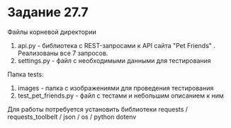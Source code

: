 # Задание 27.7

Файлы корневой директории

1. api.py - библиотека с REST-запросами к API сайта "Pet Friends" . Реализованы все 7 запросов.
2. settings.py - файл с необходимыми данными для тестирования 

Папка tests:
1. images - папка с изображениями для проведения тестирования
2. test_pet_friends.py - файл с тестами и небольшим описанием к ним

Для работы потребуется установить библиотеки requests / requests_toolbelt / json / os / python dotenv
